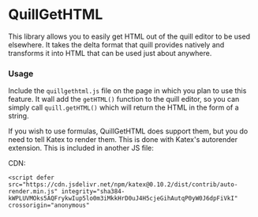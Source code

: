 # QuillGetHTML

This library allows you to easily get HTML out of the quill editor to be used elsewhere. It takes the delta format that quill provides natively and transforms it into HTML that can be used just about anywhere.

### Usage

Include the `quillgethtml.js` file on the page in which you plan to use this feature. It wall add the `getHTML()` function to the quill editor, so you can simply call `quill.getHTML()` which will return the HTML in the form of a string.

If you wish to use formulas, QuillGetHTML does support them, but you do need to tell Katex to render them. This is done with Katex's autorender extension. This is included in another JS file:

CDN:

```
<script defer src="https://cdn.jsdelivr.net/npm/katex@0.10.2/dist/contrib/auto-render.min.js" integrity="sha384-kWPLUVMOks5AQFrykwIup5lo0m3iMkkHrD0uJ4H5cjeGihAutqP0yW0J6dpFiVkI" crossorigin="anonymous"

```

<script defer src="https://cdn.jsdelivr.net/npm/katex@0.10.2/dist/contrib/auto-render.min.js" integrity="sha384-kWPLUVMOks5AQFrykwIup5lo0m3iMkkHrD0uJ4H5cjeGihAutqP0yW0J6dpFiVkI" crossorigin="anonymous"
